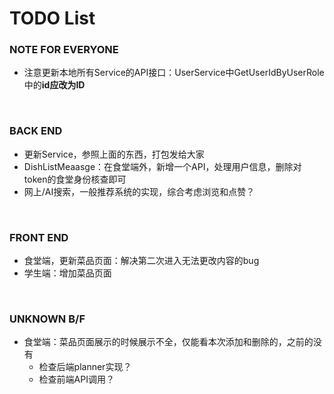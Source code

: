 # TODO List


### NOTE FOR EVERYONE

- 注意更新本地所有Service的API接口：UserService中GetUserIdByUserRole中的**id应改为ID**

</br>

### BACK END

- 更新Service，参照上面的东西，打包发给大家
- DishListMeaasge：在食堂端外，新增一个API，处理用户信息，删除对token的食堂身份核查即可
- 网上/AI搜索，一般推荐系统的实现，综合考虑浏览和点赞？

</br>
  

### FRONT END

- 食堂端，更新菜品页面：解决第二次进入无法更改内容的bug
- 学生端：增加菜品页面

</br>


### UNKNOWN B/F

- 食堂端：菜品页面展示的时候展示不全，仅能看本次添加和删除的，之前的没有
  - 检查后端planner实现？
  - 检查前端API调用？

</br>
